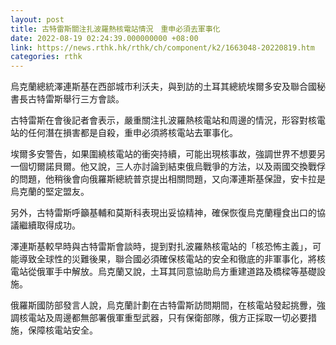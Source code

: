```yaml
---
layout: post
title: 古特雷斯關注扎波羅熱核電站情況　重申必須去軍事化
date: 2022-08-19 02:24:39.000000000 +08:00
link: https://news.rthk.hk/rthk/ch/component/k2/1663048-20220819.htm
categories: rthk
---
```


烏克蘭總統澤連斯基在西部城市利沃夫，與到訪的土耳其總統埃爾多安及聯合國秘書長古特雷斯舉行三方會談。

古特雷斯在會後記者會表示，嚴重關注扎波羅熱核電站和周邊的情況，形容對核電站的任何潛在損害都是自殺，重申必須將核電站去軍事化。

埃爾多安警告，如果圍繞核電站的衝突持續，可能出現核事故，強調世界不想要另一個切爾諾貝爾。他又說，三人亦討論到結束俄烏戰爭的方法，以及兩國交換戰俘的問題，他稍後會向俄羅斯總統普京提出相關問題，又向澤連斯基保證，安卡拉是烏克蘭的堅定盟友。

另外，古特雷斯呼籲基輔和莫斯科表現出妥協精神，確保恢復烏克蘭糧食出口的協議繼續取得成功。

澤連斯基較早時與古特雷斯會談時，提到對扎波羅熱核電站的「核恐怖主義」，可能導致全球性的災難後果，聯合國必須確保核電站的安全和徹底的非軍事化，將核電站從俄軍手中解放。烏克蘭又說，土耳其同意協助烏方重建道路及橋樑等基礎設施。

俄羅斯國防部發言人說，烏克蘭計劃在古特雷斯訪問期間，在核電站發起挑釁，強調核電站及周邊都無部署俄軍重型武器，只有保衛部隊，俄方正採取一切必要措施，保障核電站安全。
